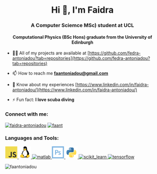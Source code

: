 <h1 align="center">Hi 👋, I'm Faidra</h1>
<h3 align="center">A Computer Sciemce MSc) student at UCL </h3>
<h4 align="center">Computational Physics (BSc Hons) graduate from the University of Edinburgh</h4>

- 👨‍💻 All of my projects are available at [https://github.com/fedra-antoniadou?tab=repositories](https://github.com/fedra-antoniadou?tab=repositories)

- 📫 How to reach me **faantoniadou@gmail.com**

- 📄 Know about my experiences [https://www.linkedin.com/in/faidra-antoniadou/](https://www.linkedin.com/in/faidra-antoniadou/)

- ⚡ Fun fact: **I love scuba diving**

<h3 align="left">Connect with me:</h3>
<p align="left">
<a href="https://linkedin.com/in/faidra-antoniadou" target="blank"><img align="center" src="https://raw.githubusercontent.com/rahuldkjain/github-profile-readme-generator/master/src/images/icons/Social/linked-in-alt.svg" alt="faidra-antoniadou" height="30" width="40" /></a>
<a href="https://stackoverflow.com/users/faant" target="blank"><img align="center" src="https://raw.githubusercontent.com/rahuldkjain/github-profile-readme-generator/master/src/images/icons/Social/stack-overflow.svg" alt="faant" height="30" width="40" /></a>
</p>

<h3 align="left">Languages and Tools:</h3>
<p align="left"> <a href="https://developer.mozilla.org/en-US/docs/Web/JavaScript" target="_blank"> <img src="https://raw.githubusercontent.com/devicons/devicon/master/icons/javascript/javascript-original.svg" alt="javascript" width="40" height="40"/> </a> <a href="https://www.linux.org/" target="_blank"> <img src="https://raw.githubusercontent.com/devicons/devicon/master/icons/linux/linux-original.svg" alt="linux" width="40" height="40"/> </a> <a href="https://www.mathworks.com/" target="_blank"> <img src="https://upload.wikimedia.org/wikipedia/commons/2/21/Matlab_Logo.png" alt="matlab" width="40" height="40"/> </a> <a href="https://www.photoshop.com/en" target="_blank"> <img src="https://raw.githubusercontent.com/devicons/devicon/master/icons/photoshop/photoshop-line.svg" alt="photoshop" width="40" height="40"/> </a> <a href="https://www.python.org" target="_blank"> <img src="https://raw.githubusercontent.com/devicons/devicon/master/icons/python/python-original.svg" alt="python" width="40" height="40"/> </a> <a href="https://scikit-learn.org/" target="_blank"> <img src="https://upload.wikimedia.org/wikipedia/commons/0/05/Scikit_learn_logo_small.svg" alt="scikit_learn" width="40" height="40"/> </a> <a href="https://www.tensorflow.org" target="_blank"> <img src="https://www.vectorlogo.zone/logos/tensorflow/tensorflow-icon.svg" alt="tensorflow" width="40" height="40"/> </a> </p>

<p><img align="center" src="https://github-readme-stats.vercel.app/api/top-langs?username=faantoniadou&show_icons=true&locale=en&layout=compact" alt="faantoniadou" /></p>

